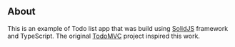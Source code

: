 ## About
This is an example of Todo list app that was build using [SolidJS](https://github.com/solidjs/solid) framework and TypeScript.
The original [TodoMVC](https://todomvc.com/) project inspired this work.
